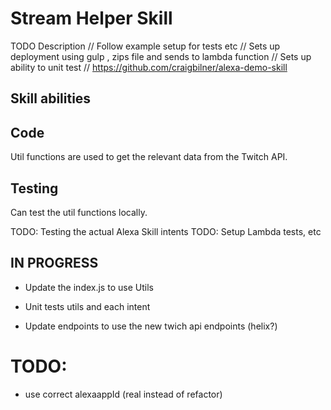 # Stream Helper Skill
TODO Description
// Follow example setup for tests etc
// Sets up deployment using gulp , zips file and sends to lambda function
// Sets up ability to unit test
// https://github.com/craigbilner/alexa-demo-skill

## Skill abilities


## Code
Util functions are used to get the relevant data from the Twitch API.


## Testing
Can test the util functions locally.

TODO: Testing the actual Alexa Skill intents
TODO: Setup Lambda tests, etc


## IN PROGRESS 
- Update the index.js to use Utils
- Unit tests utils and each intent

- Update endpoints to use the new twich api endpoints (helix?)


# TODO:
- use correct alexaappId (real instead of refactor)